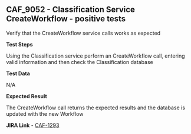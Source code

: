 ## CAF_9052 - Classification Service CreateWorkflow - positive tests ##

Verify that the CreateWorkflow service calls works as expected

**Test Steps**

Using the Classification service perform an CreateWorkflow call, entering valid information and then check the Classification database

**Test Data**

N/A

**Expected Result**

The CreateWorkflow call returns the expected results and the database is updated with the new Workflow

**JIRA Link** - [CAF-1293](https://jira.autonomy.com/browse/CAF-1293)


